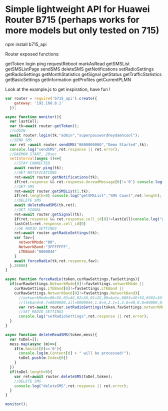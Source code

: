 # Simple lightweight API for Huawei Router B715 (perhaps works for more models but only tested on 715)

npm install b715_api

Router exposed functions:

  getToken
  login
  ping
  requestReboot
  markAsRead
  getSMSList
  getSMSListPage
  sendSMS
  deleteSMS
  getNotifications
  setRadioSettings
  getRadioSettings
  getMonthStatistics
  getSignal
  getStatus
  getTrafficStatistics
  getBasicSettings
  getInformation
  getProfiles
  getCurrentPLMN


Look at the example.js to get inspiration, have fun !

```javascript
var router = require('b715_api').create({
    gateway: '192.168.8.1'
  });

async function monitor(){
  var lastCell;
  var tk=await router.getToken();
  //LOGIN
  await router.login(tk,"admin","superpasswordheydamncool");
  //SEND SMS
  var ret =await router.sendSMS("0600000000","Demo Started",tk);
  console.log("sendSMS",ret.response || ret.error);
  //DAEMON START, 20sec
  setInterval(async ()=>{
    //STAY CONNECTED  
    await router.ping(tk);
    //GET NOTIFICATIONS
    ret=await router.getNotifications(tk);
    if(ret.response && ret.response.UnreadMessage[0]!='0') console.log("getNotifications",ret.response || ret.error);
    //GET SMS
    ret=await router.getSMSList(1,tk);
    if(ret.length>0) console.log("getSMSList","SMS Count",ret.length);
    //DELETE SMS
    await deleteReadSMS(tk,ret);
    //GET SIGNAL
    ret=await router.getSignal(tk);
    if(ret.response && ret.response.cell_id[0]!=lastCell)console.log("getSignal: cellID=",ret.response.cell_id[0] || ret.error);
    lastCell=ret.response.cell_id[0]
    //GE RADIO SETTINGS
    ret=await router.getRadioSettings(tk);
    var fav={
      networKMode:"00",
      NetworkBand:"3FFFFFFF",
      LTEBand:"8000044" 
    }
    await forceRadio(tk,ret.response,fav);
  },20000)
}

async function forceRadio(token,curRawSettings,favSettings){
  if(curRawSettings.NetworkMode[0]!=favSettings.networKMode || 
    curRawSettings.LTEBand[0]!=favSettings.LTEBand || 
    curRawSettings.NetworkBand[0]!=favSettings.NetworkBand){
      //networkMode=08=5G,03=4G,02=3G,01=2G,00=Auto,0803=4G+5G,0302=3G+4G
      //lteband=0.7=8000000,all=8000044,1.8=4,2.1=1,2.6=40,0.8=80000,0.9=80
      var ret=await router.setRadioSettings(token,favSettings.networKMode,favSettings.NetworkBand,favSettings.LTEBand);
      //SET RADIO SETTINGS
      console.log("setRadioSettings",ret.response || ret.error);
  }
}

async function deleteReadSMS(token,mess){
  var toDel=[];
  mess.map(async (m)=>{
    if(m.Smstat[0]=='0'){
      console.log(m.Content[0] + " will be processed!");
      toDel.push(m.Index[0])
    }
  })
  if(toDel.length>0){
    var ret=await router.deleteSMS(toDel,token);
    //DELETE SMS
    console.log("deleteSMS",ret.response || ret.error);
  }
}

monitor();
```